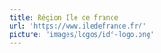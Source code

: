 ```yaml
---
title: Région Ile de france
url: 'https://www.iledefrance.fr/'
picture: 'images/logos/idf-logo.png'
---
```

